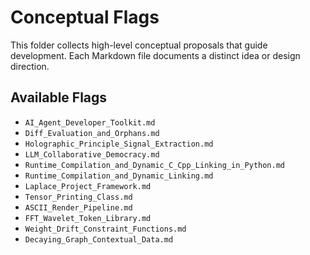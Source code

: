 # Conceptual Flags

This folder collects high-level conceptual proposals that guide development.
Each Markdown file documents a distinct idea or design direction.

## Available Flags

- `AI_Agent_Developer_Toolkit.md`
- `Diff_Evaluation_and_Orphans.md`
- `Holographic_Principle_Signal_Extraction.md`
- `LLM_Collaborative_Democracy.md`
- `Runtime_Compilation_and_Dynamic_C_Cpp_Linking_in_Python.md`
- `Runtime_Compilation_and_Dynamic_Linking.md`
- `Laplace_Project_Framework.md`
- `Tensor_Printing_Class.md`
- `ASCII_Render_Pipeline.md`
- `FFT_Wavelet_Token_Library.md`
- `Weight_Drift_Constraint_Functions.md`
- `Decaying_Graph_Contextual_Data.md`
